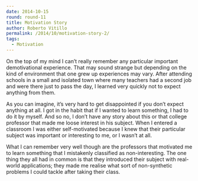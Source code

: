 ```yaml
---
date: 2014-10-15
round: round-11
title: Motivation Story
author: Roberto Vitillo
permalink: /2014/10/motivation-story-2/
tags:
  - Motivation
---
```

On the top of my mind I can’t really remember any particular important demotivational experience. That may sound strange but depending on the kind of environment that one grew up experiences may vary. After attending schools in a small and isolated town where many teachers had a second job and were there just to pass the day, I learned very quickly not to expect anything from them.

As you can imagine, it’s very hard to get disappointed if you don’t expect anything at all. I got in the habit that if I wanted to learn something, I had to do it by myself. And so no, I don’t have any story about this or that college professor that made me loose interest in his subject. When I entered a classroom I was either self-motivated because I knew that their particular subject was important or interesting to me, or I wasn’t at all.

What I can remember very well though are the professors that motivated me to learn something that I mistakenly classified as non-interesting. The one thing they all had in common is that they introduced their subject with real-world applications; they made me realise what sort of non-synthetic problems I could tackle after taking their class.
